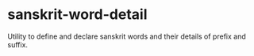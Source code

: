 # sanskrit-word-detail
Utility to define and declare sanskrit words and their details of prefix and suffix.
